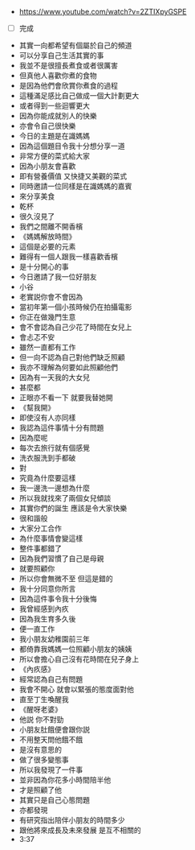 - https://www.youtube.com/watch?v=2ZTIXpyGSPE
- [ ] 完成

- 其實一向都希望有個屬於自己的頻道
- 可以分享自己生活其實的事
- 我並不是很擅長煮食或者很厲害
- 但真他人喜歡你煮的食物
- 是因為他們會欣賞你煮食的過程
- 這種滿足感比自己做成一個大計劃更大
- 或者得到一些迴響更大
- 因為你能成就別人的快樂
- 亦會令自己很快樂
- 今日的主題是在識媽媽
- 因為這個題目令我十分想分享一道
- 非常方便的菜式給大家
- 因為小朋友會喜歡
- 即有營養價值 又快捷又美觀的菜式
- 同時邀請一位同樣是在識媽媽的嘉賓
- 來分享美食
- 乾杯
- 很久沒見了
- 我們之間離不開香檳
- 《媽媽解放時間》
- 這個是必要的元素
- 難得有一個人跟我一樣喜歡香檳
- 是十分開心的事
- 今日邀請了我一位好朋友
- 小谷
- 老實説你會不會因為
- 當初年第一個小孩時候仍在拍攝電影
- 你正在做幾門生意
- 會不會認為自己少花了時間在女兒上
- 會忐忑不安
- 雖然一直都有工作
- 但一向不認為自己對他們缺乏照顧
- 我亦不理解為何要如此照顧他們
- 因為有一天我的大女兒
- 甚麼都
- 正眼亦不看一下 就要我替她開
- 《幫我開》
- 即使沒有人亦同樣
- 我認為這件事情十分有問題
- 因為麼呢
- 每次去旅行就有個感覺
- 洗衣服洗到手都破
- 對
- 究竟為什麼要這樣
- 我一邊洗一邊想為什麼
- 所以我就找來了兩個女兒傾談
- 其實你們的誕生 應該是令大家快樂
- 很和諧般
- 大家分工合作
- 為什麼事情會變這樣
- 整件事都錯了
- 因為我們習慣了自己是母親
- 就要照顧你
- 所以你會無微不至 但這是錯的
- 我十分同意你所言
- 因為這件事令我十分後悔
- 我曾經感到內疚
- 因為我生育多久後
- 便一直工作
- 我小朋友幼稚園前三年
- 都倚靠我媽媽一位照顧小朋友的姨姨
- 所以會擔心自己沒有花時間在兒子身上
- 《內疚感》
- 經常認為自己有問題
- 我會不開心 就會以緊張的態度面對他
- 直至丁生喚醒我
- 《醒呀老婆》
- 他説 你不對勁
- 小朋友肚餓便會跟你説
- 不用整天問他餓不餓
- 是沒有意思的
- 做了很多變態事
- 所以我發現了一件事
- 並非因為你花多小時間陪半他
- 才是照顧了他
- 其實只是自己心態問題
- 亦都發現
- 有研究指出陪伴小朋友的時間多少
- 跟他將來成長及未來發展 是互不相關的
- 3:37

